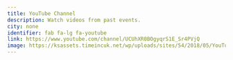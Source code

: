 ```yaml
---
title: YouTube Channel
description: Watch videos from past events.
city: none
identifier: fab fa-lg fa-youtube
link: https://www.youtube.com/channel/UCUhXR0BOgyqrS1E_Sr4PVjQ
image: https://ksassets.timeincuk.net/wp/uploads/sites/54/2018/05/YouTube-Logo.jpg
---
```

